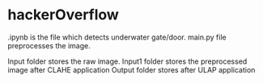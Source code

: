 # hackerOverflow

.ipynb is the file which detects underwater gate/door.
main.py file preprocesses the image.

Input folder stores the raw image.
Input1 folder stores the preprocessed image after CLAHE application
Output folder stores after ULAP application
